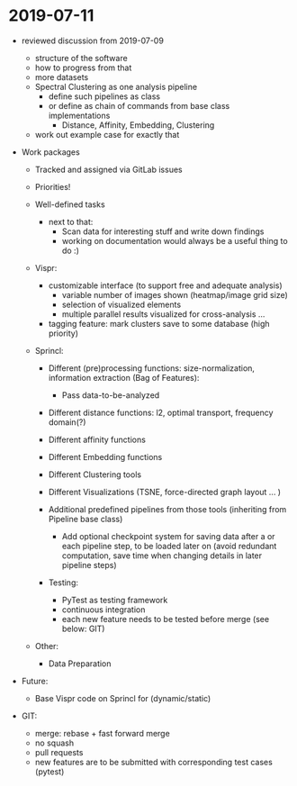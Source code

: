 # 2019-07-11

- reviewed discussion from 2019-07-09
  - structure of the software
  - how to progress from that
  - more datasets
  - Spectral Clustering as one analysis pipeline
    - define such pipelines as class
    - or define as chain of commands from base class implementations
      - Distance, Affinity, Embedding, Clustering
  - work out example case for exactly that

- Work packages
  - Tracked and assigned via GitLab issues
  - Priorities!
  - Well-defined tasks
    - next to that:
      - Scan data for interesting stuff and write down findings
      - working on documentation would always be a useful thing to do :)

  - Vispr:
    - customizable interface (to support free and adequate analysis)
      - variable number of images shown (heatmap/image grid size)
      - selection of visualized elements
      - multiple parallel results visualized for cross-analysis ...
    - tagging feature: mark clusters save to some database (high priority)

  - Sprincl:
    - Different (pre)processing functions: size-normalization, information extraction (Bag of Features):
      - Pass data-to-be-analyzed
    - Different distance functions: l2, optimal transport, frequency domain(?)
    - Different affinity functions
    - Different Embedding functions
    - Different Clustering tools
    - Different Visualizations (TSNE, force-directed graph layout ... )
    - Additional predefined pipelines from those tools (inheriting from Pipeline base class)
      - Add optional checkpoint system for saving data after a or each pipeline step, to be loaded later on (avoid redundant computation, save time when changing details in later pipeline steps)

    - Testing:
      - PyTest as testing framework
      - continuous integration
      - each new feature needs to be tested before merge (see below: GIT)

  - Other:
    - Data Preparation

- Future:
  - Base Vispr code on Sprincl for (dynamic/static)

- GIT:
  - merge: rebase + fast forward merge
  - no squash
  - pull requests
  - new features are to be submitted with corresponding test cases (pytest)

